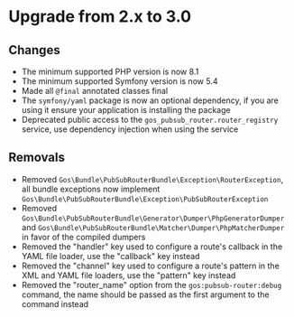 # Upgrade from 2.x to 3.0

## Changes

- The minimum supported PHP version is now 8.1
- The minimum supported Symfony version is now 5.4
- Made all `@final` annotated classes final
- The `symfony/yaml` package is now an optional dependency, if you are using it ensure your application is installing the package
- Deprecated public access to the `gos_pubsub_router.router_registry` service, use dependency injection when using the service

## Removals

- Removed `Gos\Bundle\PubSubRouterBundle\Exception\RouterException`, all bundle exceptions now implement `Gos\Bundle\PubSubRouterBundle\Exception\PubSubRouterException`
- Removed `Gos\Bundle\PubSubRouterBundle\Generator\Dumper\PhpGeneratorDumper` and `Gos\Bundle\PubSubRouterBundle\Matcher\Dumper\PhpMatcherDumper` in favor of the compiled dumpers
- Removed the "handler" key used to configure a route's callback in the YAML file loader, use the "callback" key instead
- Removed the "channel" key used to configure a route's pattern in the XML and YAML file loaders, use the "pattern" key instead
- Removed the "router_name" option from the `gos:pubsub-router:debug` command, the name should be passed as the first argument to the command instead
